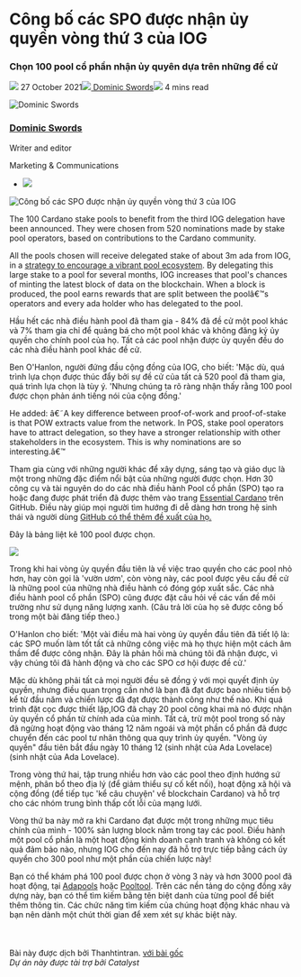 # Công bố các SPO được nhận ủy quyền vòng thứ 3 của IOG

### **Chọn 100 pool cổ phần nhận ủy quyên dựa trên những đề cử**

![](img/2021-10-27-iogs-third-round-of-ada-delegation-gives-voice-to-cardano-stake-pool-operators.002.png) 27 October 2021![](img/2021-10-27-iogs-third-round-of-ada-delegation-gives-voice-to-cardano-stake-pool-operators.002.png)[ Dominic Swords](tmp//en/blog/authors/dominic-swords/page-1/)![](img/2021-10-27-iogs-third-round-of-ada-delegation-gives-voice-to-cardano-stake-pool-operators.003.png) 4 mins read

![Dominic Swords](https://github.com/cardano2vn/iohk-blog/blob/main/vi/docs1/2021/10/img/2021-10-27-iogs-third-round-of-ada-delegation-gives-voice-to-cardano-stake-pool-operators.004.png?raw=true)[](tmp//en/blog/authors/dominic-swords/page-1/)

### [**Dominic Swords**](tmp//en/blog/authors/dominic-swords/page-1/)

Writer and editor

Marketing &amp; Communications

- ![](img/2021-10-27-iogs-third-round-of-ada-delegation-gives-voice-to-cardano-stake-pool-operators.005.png)[](mailto:dominic.swords@iohk.io "Email")

![Công bố các SPO được nhận ủy quyền vòng thứ 3 của IOG](https://github.com/cardano2vn/iohk-blog/blob/main/vi/docs1/2021/10/img/2021-10-27-iogs-third-round-of-ada-delegation-gives-voice-to-cardano-stake-pool-operators.006.jpeg?raw=true)

The 100 Cardano stake pools to benefit from the third IOG delegation have been announced. They were chosen from 520 nominations made by stake pool operators, based on contributions to the Cardano community.

All the pools chosen will receive delegated stake of about 3m ada from IOG, in a [strategy to encourage a vibrant pool ecosystem](https://iohk.io/en/blog/posts/2021/01/22/our-new-delegation-strategy-announcing-the-pools-we-are-supporting/). By delegating this large stake to a pool for several months, IOG increases that pool's chances of minting the latest block of data on the blockchain. When a block is produced, the pool earns rewards that are split between the poolâ€™s operators and every ada holder who has delegated to the pool.

Hầu hết các nhà điều hành pool đã tham gia - 84% đã đề cử một pool khác và 7% tham gia chỉ để quảng bá cho một pool khác và không đăng ký ủy quyền cho chính pool của họ. Tất cả các pool nhận được ủy quyền đều do các nhà điều hành pool khác đề cử.

Ben O'Hanlon, người đứng đầu cộng đồng của IOG, cho biết: 'Mặc dù, quá trình lựa chọn được thúc đẩy bởi sự đề cử của tất cả 520 pool đã tham gia, quá trình lựa chọn là tùy ý. 'Nhưng chúng ta rõ ràng nhận thấy rằng 100 pool được chọn phản ánh tiếng nói của cộng đồng.'

He added: â€˜A key difference between proof-of-work and proof-of-stake is that POW extracts value from the network. In POS, stake pool operators have to attract delegation, so they have a stronger relationship with other stakeholders in the ecosystem. This is why nominations are so interesting.â€™

Tham gia cùng với những người khác để xây dựng, sáng tạo và giáo dục là một trong những đặc điểm nổi bật của những người được chọn. Hơn 30 công cụ và tài nguyên do do các nhà điều hành Pool cổ phần (SPO) tạo ra hoặc đang được phát triển đã được thêm vào trang [Essential Cardano](https://github.com/input-output-hk/essential-cardano/blob/main/essential-cardano-list.md) trên GitHub. Điều này giúp mọi người tìm hướng đi dễ dàng hơn trong hệ sinh thái và người dùng [GitHub có thể thêm đề xuất của họ.](https://github.com/input-output-hk/essential-cardano#want-to-contribute)

Đây là bảng liệt kê 100 pool được chọn.

![](img/2021-10-27-iogs-third-round-of-ada-delegation-gives-voice-to-cardano-stake-pool-operators.007.jpeg)

Trong khi hai vòng ủy quyền đầu tiên là về việc trao quyền cho các pool nhỏ hơn, hay còn gọi là 'vườn ươm', còn vòng này, các pool được yêu cầu đề cử là những pool của những nhà điều hành có đóng góp xuất sắc. Các nhà điều hành pool cổ phần (SPO) cũng được đặt câu hỏi về các vấn đề môi trường như sử dụng năng lượng xanh. (Câu trả lời của họ sẽ được công bố trong một bài đăng tiếp theo.)

O'Hanlon cho biết: 'Một vài điều mà hai vòng ủy quyền đầu tiên đã tiết lộ là: các SPO muốn làm tốt tất cả những công việc mà họ thực hiện một cách âm thầm để được công nhận. Đây là phản hồi mà chúng tôi đã nhận được, vì vậy chúng tôi đã hành động và cho các SPO cơ hội được đề cử.'

Mặc dù không phải tất cả mọi người đều sẽ đồng ý với mọi quyết định ủy quyền, nhưng điều quan trọng cần nhớ là bạn đã đạt được bao nhiêu tiến bộ kể từ đầu năm và chiến lược đã đạt được thành công như thế nào. Khi quá trình đặt cọc được thiết lập,IOG đã chạy 20 pool công khai mà nó được nhận ủy quyền cổ phần từ chính ada của mình. Tất cả, trừ một pool trong số này đã  ngừng hoạt động vào tháng 12 năm ngoái và một phần cổ phần đã được chuyển đến các pool tư nhân thông qua quy trình ủy quyền. "Vòng ủy quyền" đầu tiên bắt đầu ngày 10 tháng 12 (sinh nhật của Ada Lovelace) (sinh nhật của Ada Lovelace).

Trong vòng thứ hai, tập trung nhiều hơn vào các pool theo định hướng sứ mệnh, phân bổ theo địa lý (để giảm thiểu sự cố kết nối), hoạt động xã hội và cộng đồng (để tiếp tục 'kể câu chuyện' về blockchain Cardano) và hỗ trợ cho các nhóm trung bình thấp cốt lỗi của mạng lưới.

Vòng thứ ba này mở ra khi Cardano đạt được một trong những mục tiêu chính của mình - 100% sản lượng block nằm trong tay các pool. Điều hành một pool cổ phần là một hoạt động kinh doanh cạnh tranh và không có kết quả đảm bảo nào, nhưng IOG cho đến nay đã hỗ trợ trực tiếp bằng cách ủy quyển cho 300 pool như một phần của chiến lược này!

Bạn có thể khám phá 100 pool được chọn ở vòng 3 này và hơn 3000 pool đã hoạt động, tại [Adapools](https://adapools.org/) hoặc [Pooltool](https://pooltool.io/). Trên các nền tảng do cộng đồng xây dựng này, bạn có thể tìm kiếm bằng tên biệt danh của từng pool để biết thêm thông tin. Các chức năng tìm kiếm của chúng hoạt động khác nhau và bạn nên dành một chút thời gian để xem xét sự khác biệt này.<br><br><br><br>Bài này được dịch bởi Thanhtintran. <a class="_active_edit_href" href="https://iohk.io/en/blog/posts/2021/10/27/iogs-third-round-of-ada-delegation-gives-voice-to-cardano-stake-pool-operators/">với bài gốc</a><br><em>Dự án này được tài trợ bởi Catalyst</em>
